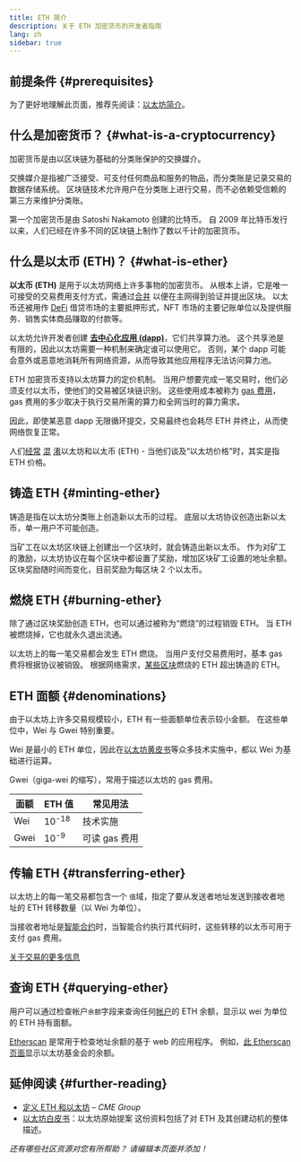 ```yaml
---
title: ETH 简介
description: 关于 ETH 加密货币的开发者指南
lang: zh
sidebar: true
---
```


## 前提条件 {#prerequisites}

为了更好地理解此页面，推荐先阅读：[以太坊简介](/developers/docs/intro-to-ethereum/)。

## 什么是加密货币？ {#what-is-a-cryptocurrency}

加密货币是由以区块链为基础的分类账保护的交换媒介。

交换媒介是指被广泛接受、可支付任何商品和服务的物品，而分类账是记录交易的数据存储系统。 区块链技术允许用户在分类账上进行交易，而不必依赖受信赖的第三方来维护分类账。

第一个加密货币是由 Satoshi Nakamoto 创建的比特币。 自 2009 年比特币发行以来，人们已经在许多不同的区块链上制作了数以千计的加密货币。

## 什么是以太币 (ETH)？ {#what-is-ether}

**以太币 (ETH)** 是用于以太坊网络上许多事物的加密货币。 从根本上讲，它是唯一可接受的交易费用支付方式，需通过[合并](/upgrades/merge) 以便在主网得到验证并提出区块。 以太币还被用作 [DeFi](/defi) 借贷市场的主要抵押形式，NFT 市场的主要记账单位以及提供服务、销售实体商品赚取的付款等。

以太坊允许开发者创建 [**去中心化应用 (dapp)**](/developers/docs/dapps)，它们共享算力池。 这个共享池是有限的，因此以太坊需要一种机制来确定谁可以使用它。 否则，某个 dapp 可能会意外或恶意地消耗所有网络资源，从而导致其他应用程序无法访问算力池。

ETH 加密货币支持以太坊算力的定价机制。 当用户想要完成一笔交易时，他们必须支付以太币，使他们的交易被区块链识别。 这些使用成本被称为 [gas 费用](/developers/docs/gas/)，gas 费用的多少取决于执行交易所需的算力和全网当时的算力需求。

因此，即使某恶意 dapp 无限循环提交，交易最终也会耗尽 ETH 并终止，从而使网络恢复正常。

人们[经常](https://www.reuters.com/article/us-crypto-currencies-lending-insight-idUSKBN25M0GP#:~:text=price%20of%20ethereum) [混](https://abcnews.go.com/Business/bitcoin-slumps-week-low-amid-renewed-worries-chinese/story?id=78399845#:~:text=cryptocurrencies%20including%20ethereum) [淆](https://www.cnn.com/2021/03/14/tech/nft-art-buying/index.html#:~:text=price%20of%20ethereum)以太坊和以太币 (ETH) - 当他们谈及“以太坊价格”时，其实是指 ETH 价格。

## 铸造 ETH {#minting-ether}

铸造是指在以太坊分类账上创造新以太币的过程。 底层以太坊协议创造出新以太币，单一用户不可能创造。

当矿工在以太坊区块链上创建出一个区块时，就会铸造出新以太币。 作为对矿工的激励，以太坊协议在每个区块中都设置了奖励，增加区块矿工设置的地址余额。 区块奖励随时间而变化，目前奖励为每区块 2 个以太币。

## 燃烧 ETH {#burning-ether}

除了通过区块奖励创造 ETH，也可以通过被称为“燃烧”的过程销毁 ETH。 当 ETH 被燃烧掉，它也就永久退出流通。

以太坊上的每一笔交易都会发生 ETH 燃烧。 当用户支付交易费用时，基本 gas 费将根据协议被销毁。 根据网络需求，[某些区块](https://etherscan.io/block/12965263)燃烧的 ETH 超出铸造的 ETH。

## ETH 面额 {#denominations}

由于以太坊上许多交易规模较小，ETH 有一些面额单位表示较小金额。 在这些单位中，Wei 与 Gwei 特别重要。

Wei 是最小的 ETH 单位，因此在[以太坊黄皮书](https://ethereum.github.io/yellowpaper/paper.pdf)等众多技术实施中，都以 Wei 为基础进行运算。

Gwei（giga-wei 的缩写），常用于描述以太坊的 gas 费用。

| 面额 | ETH 值           | 常见用法      |
| ---- | ---------------- | ------------- |
| Wei  | 10<sup>-18</sup> | 技术实施      |
| Gwei | 10<sup>-9</sup>  | 可读 gas 费用 |

## 传输 ETH {#transferring-ether}

以太坊上的每一笔交易都包含一个 `值`域，指定了要从发送者地址发送到接收者地址的 ETH 转移数量（以 Wei 为单位）。

当接收者地址是[智能合约](/developers/docs/smart-contracts/)时，当智能合约执行其代码时，这些转移的以太币可用于支付 gas 费用。

[关于交易的更多信息](/developers/docs/transactions/)

## 查询 ETH {#querying-ether}

用户可以通过检查帐户`余额`字段来查询任何[帐户](/developers/docs/accounts/)的 ETH 余额，显示以 wei 为单位的 ETH 持有面额。

[Etherscan](https://etherscan.io) 是常用于检查地址余额的基于 web 的应用程序。 例如，[此 Etherscan 页面](https://etherscan.io/address/0xde0b295669a9fd93d5f28d9ec85e40f4cb697bae)显示以太坊基金会的余额。

## 延伸阅读 {#further-reading}

- [定义 ETH 和以太坊](https://www.cmegroup.com/education/courses/introduction-to-ether/defining-ether-and-ethereum.html) – _CME Group_
- [以太坊白皮书](/whitepaper/)：以太坊原始提案 这份资料包括了对 ETH 及其创建动机的整体描述。

_还有哪些社区资源对您有所帮助？ 请编辑本页面并添加！_
